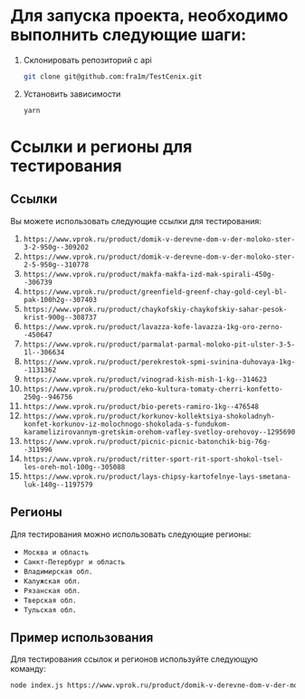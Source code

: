 # Для запуска проекта, необходимо выполнить следующие шаги:

1. Склонировать репозиторий с api

   ```bash
   git clone git@github.com:fra1m/TestCenix.git

2. Установить зависимости

   ```bash
   yarn

# Ссылки и регионы для тестирования

## Ссылки

Вы можете использовать следующие ссылки для тестирования:

1. ```https://www.vprok.ru/product/domik-v-derevne-dom-v-der-moloko-ster-3-2-950g--309202```
2. ```https://www.vprok.ru/product/domik-v-derevne-dom-v-der-moloko-ster-2-5-950g--310778```
3. ```https://www.vprok.ru/product/makfa-makfa-izd-mak-spirali-450g--306739```
4. ```https://www.vprok.ru/product/greenfield-greenf-chay-gold-ceyl-bl-pak-100h2g--307403```
5. ```https://www.vprok.ru/product/chaykofskiy-chaykofskiy-sahar-pesok-krist-900g--308737```
6. ```https://www.vprok.ru/product/lavazza-kofe-lavazza-1kg-oro-zerno--450647```
7. ```https://www.vprok.ru/product/parmalat-parmal-moloko-pit-ulster-3-5-1l--306634```
8. ```https://www.vprok.ru/product/perekrestok-spmi-svinina-duhovaya-1kg--1131362```
9. ```https://www.vprok.ru/product/vinograd-kish-mish-1-kg--314623```
10. ```https://www.vprok.ru/product/eko-kultura-tomaty-cherri-konfetto-250g--946756```
11. ```https://www.vprok.ru/product/bio-perets-ramiro-1kg--476548```
12. ```https://www.vprok.ru/product/korkunov-kollektsiya-shokoladnyh-konfet-korkunov-iz-molochnogo-shokolada-s-fundukom-karamelizirovannym-gretskim-orehom-vafley-svetloy-orehovoy--1295690```
13. ```https://www.vprok.ru/product/picnic-picnic-batonchik-big-76g--311996```
14. ```https://www.vprok.ru/product/ritter-sport-rit-sport-shokol-tsel-les-oreh-mol-100g--305088```
15. ```https://www.vprok.ru/product/lays-chipsy-kartofelnye-lays-smetana-luk-140g--1197579```

## Регионы

Для тестирования можно использовать следующие регионы:

- ```Москва и область```
- ```Санкт-Петербург и область```
- ```Владимирская обл.```
- ```Калужская обл.```
- ```Рязанская обл.```
- ```Тверская обл.```
- ```Тульская обл.```

## Пример использования

Для тестирования ссылок и регионов используйте следующую команду:

```bash
node index.js https://www.vprok.ru/product/domik-v-derevne-dom-v-der-moloko-ster-3-2-950g--309202 "Санкт-Петербург и область"